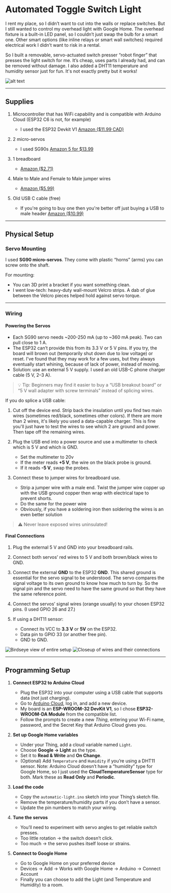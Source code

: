 # Automated Toggle Switch Light

I rent my place, so I didn’t want to cut into the walls or replace switches. But I still wanted to control my overhead light with Google Home. The overhead fixture is a built-in LED panel, so I couldn’t just swap the bulb for a smart one. Other smart options (like inline relays or smart wall switches) required electrical work I didn’t want to risk in a rental.

So I built a removable, servo-actuated switch presser “robot finger” that presses the light switch for me. It’s cheap, uses parts I already had, and can be removed without damage. I also added a DHT11 temperature and humidity sensor just for fun. It's not exactly pretty but it works!

![alt text](20250922_013749.jpg)

---

## Supplies

1. Microcontroller that has WiFi capability and is compatible with Arduino Cloud (ESP32 C6 is not, for example)
   * I used the ESP32 Devkit V1 [Amazon ($11.99 CAD)](https://www.amazon.ca/Haosie-Module-Development-Wireless-ESP32-D0WDQ6/dp/B0CQQ5T8J9/ref=sr_1_10?crid=M0H6OHR1QIV6&dib=eyJ2IjoiMSJ9.cok-XVsK4jczXbLD-D6rJsXbtfY8D3a34cPqD3lXwKQMTnhiVHH-xt7VPxKu7OL4S5NlbF7RoYNVWrScQ8dCR1AVIAOOGhqVayoayLArgj76z_tif9xxT7fiCgNDsaOW13Z_Cm6YzI5ZzhI-8W41WaWRD4uNn70_p7kTiAQhIwdhotrkmjt27UM0ujJrEYDT2Xc8CRoqFY0loU1loqp7yn3Ij2THxjU5w1OP8kxARR1BdJ3F87GenTHJiMhHaNoRtgCMF0GDd3ttsYfh4RTMkj3XM8MTtPoYrKPoWapSJwI.RT13kyvV9jfHqnORreH7lwPGg_3iAsbJ4IIJZ8Efjpk&dib_tag=se&keywords=esp+wroom+32&qid=1758574437&refinements=p_36%3A-1500&rnid=12035759011&sprefix=esp+wroom+32%2Caps%2C154&sr=8-10)

2. 2 micro-servos
   * I used SG90s [Amazon 5 for $13.99](https://www.amazon.ca/Motors-Helicopter-Standard-Steering-Control/dp/B0CXXPFNMF/ref=sr_1_10?crid=2LS8I6WJHF3ID&dib=eyJ2IjoiMSJ9.KPKEM935jJOwk0fBEGqDVvbfFEMavR3DMHqLtlR-o6rSt88Nax2skVouk-NBqkm-k_P2yqirT_9ZRG5dfLVFSC8ZE9X9fViUfcATZ9kfxxA3Lgi0a8haFsX5Zx7pSO3EiTjvZH4YKk_Ma5VwOduhv9gGHzBXdRxS070WZi2iINBSur8fVEEbOffMdQRkg880H5yokNM0yDIvNqFu2CIH4Q34ksT7geVS1qwQuKtnLaupxnfZ2HgMF9bJ1XcPNABQ34AaB5F5_-l-DKZMphj-6jhNtTHj19aIMiVwop5gulg.g6N3jAAPRIMGWdB8p7B_eLUy5Yxw37iUxNu2WySGP00&dib_tag=se&keywords=sg90&qid=1758574647&sprefix=sg90%2Caps%2C164&sr=8-10)
3. 1 breadboard
   * [Amazon ($2.71)](https://www.amazon.ca/Taidacent-Solderless-Breadboard-Experimental-Platform/dp/B081YTVYRR/ref=sr_1_13?crid=186V5BCQ7IDZW&dib=eyJ2IjoiMSJ9.z7xYv5zE7iZ1GB2---gwXG_oFkXAiYfTr5aQueFh8jidZj-b_TANBAYX4Erdnoe6MY0W3vUc7plSTypFxCBAXQ46ILe-iNfsjgP9pPdnk65Qq8g1b7C2OiHd_2-WTHUPOCC7PcpJhgKMOIC0Uzhf5uk1zbEhSl7wBzdp7P_wojOu4LOv6hkyKwP3t7GR9seDW40YHqbc5k1FQVzQakt0rx64vwIeubh424XvF9lJgZD0NnpAyBzdi9dm6wvzbvO9mtjh8Y3UivFzkVZE0iL4w8bTaCtw-u4rcMSaoNQXyTc.eFIQ2CBx1UVANjVl3_Ws-dWe7hVxR3YMtiLO5sYwGY8&dib_tag=se&keywords=mini+breadboard&qid=1758574992&refinements=p_36%3A-800&rnid=12035759011&sprefix=mini+breadboard%2Caps%2C142&sr=8-13)
4. Male to Male and Female to Male jumper wires
   * [Amazon ($5.99)](https://www.amazon.ca/Generic-Multi-colored-Breadboard-Jumper-Female/dp/B0BYZDK16X/ref=sr_1_6?crid=3U3JPGWPTXESY&dib=eyJ2IjoiMSJ9.arURaQwUmGF_DmWSn0grjMRIKJxWrZQBvQ-fhksJ0qtebIMDstIT9GYbgMo1QwcnxqJGt0MZiki1wlICRTDOtaM_zGdSdrPenXF3mxaCdgG2mIeYtINnoXu2vhMvX0rPAdV2W_-PmT3wkg__G8mAH2wgz9_-3eOUhWAmFziAzLsR4fAprmgapVFcAD72s8tZp2boOcYtGcErG53sT11tUgtbJDlEu9TltWgMjOyVk-qnpQAE758wi52KpO7UYe5AiPkZBah3gNa2fwFbjg6n8wMcNdIIKHDRjHgDzlS-DkM.oZ529prrBpGcsjpr3Opaj5QK957YmI4Uc72FdR2qLbM&dib_tag=se&keywords=female+to+male+and+male+to+male+jumper+wires&qid=1758575127&refinements=p_36%3A-800&rnid=12035759011&sprefix=female+to+male+and+male+to+male%2Caps%2C177&sr=8-6)
5. Old USB C cable (free)
   * If you're going to buy one then you're better off just buying a USB to male header [Amazon ($10.99)](https://www.amazon.ca/DKARDU-Motherboard-Extender-Adapter-Converter/dp/B0C14LD753/ref=sr_1_19?crid=3Q4RMJKXMDWDY&dib=eyJ2IjoiMSJ9.20wRrIHTC9YCEQ5YZO7-mee-7V-t-SgRW0H2QAfqqp3_NH12fer6Y4tZLmkrx7w3MHn9zbgEq8V0bnupHbILSNRbDx7HyNCEr3GFamKAyMPvYcs1amACgfuRTMWV9kBlMuB1RlrbsquCArtWxQuV6m-VapqzbVNnhzjX_05PbRfZKBoFGdd6Q5X-YYF69RbNSJAz5QiLFHwCUSKl1QaPFRa0lke4lxqeUzTp5Nwcgl85EwLAQRma5LseH2_Bpsmz98Y7PgVFzo80EaC6VugmP1bg18OCsF28edVTGOw8q0Q.2UDeZIiyz50J_CditbVnnUHFCPw4hr5JtZvE4G_6MW0&dib_tag=se&keywords=usb+to+breadboard+wire&qid=1758575271&sprefix=usb+to+breadb%2Caps%2C178&sr=8-19)

---

## Physical Setup

### Servo Mounting

I used **SG90 micro-servos**. They come with plastic “horns” (arms) you can screw onto the shaft.

For mounting:

* You can 3D print a bracket if you want something clean.
* I went low-tech: heavy-duty wall-mount Velcro strips. A dab of glue between the Velcro pieces helped hold against servo torque.

---

### Wiring

#### Powering the Servos

* Each SG90 servo needs \~200-250 mA (up to \~360 mA peak). Two can pull close to 1 A.
* The ESP32 can’t provide this from its 3.3 V or 5 V pins. If you try, the board will brown out (temporarily shut down due to low voltage) or reset. I've found that they may work for a few uses, but they always eventually start whining, because of lack of power, instead of moving.
* Solution: use an external 5 V supply. I used an old USB-C phone charger cable (5 V, 2–3 A).

> 💡 Tip: Beginners may find it easier to buy a “USB breakout board” or “5 V wall adapter with screw terminals” instead of splicing wires.

If you do splice a USB cable:

1. Cut off the device end. Strip back the insulation until you find two main wires (sometimes red/black, sometimes other colors). If there are more than 2 wires, it's likely you used a data-capable charger. This is fine you'll just have to test the wires to see which 2 are ground and power. Then tape off the remaining wires.
2. Plug the USB end into a power source and use a multimeter to check which is 5 V and which is GND.

   * Set the multimeter to 20v
   * If the meter reads **+5 V**, the wire on the black probe is ground.
   * If it reads **-5 V**, swap the probes.
3. Connect these to jumper wires for breadboard use.
    
    * Strip a jumper wire with a male end. Twist the jumper wire copper up with the USB ground copper then wrap with electrical tape to prevent shorts.
    * Do the same for the power wire
    * Obviously, if you have a soldering iron then soldering the wires is an even better solution
> ⚠️ Never leave exposed wires uninsulated!

#### Final Connections

1. Plug the external 5 V and GND into your breadboard rails.
2. Connect both servos’ red wires to 5 V and both brown/black wires to GND.
3. Connect the external **GND** to the ESP32 **GND**. This shared ground is essential for the servo signal to be understood. The servo compares the signal voltage to its own ground to know how much to turn by. So the signal pin and the servo need to have the same ground so that they have the same reference point. 
4. Connect the servos’ signal wires (orange usually) to your chosen ESP32 pins. (I used GPIO 26 and 27.)
5. If using a DHT11 sensor:

   * Connect its VCC to **3.3 V** or **5V** on the ESP32.
   * Data pin to GPIO 33 (or another free pin).
   * GND to GND.
   
![Birdseye view of entire setup](20250922_013322.jpg)
![Closeup of wires and their connections](20250922_013334.jpg)

---

## Programming Setup

1. **Connect ESP32 to Arduino Cloud**

   * Plug the ESP32 into your computer using a USB cable that supports data (not just charging).
   * Go to [Arduino Cloud](https://cloud.arduino.cc), log in, and add a new device.
   * My board is an **ESP-WROOM-32 DevKit V1**, so I chose **ESP32-WROOM-DA Module** from the compatible list.
   * Follow the prompts to create a new *Thing*, entering your Wi-Fi name, password, and the Secret Key that Arduino Cloud gives you.

2. **Set up Google Home variables**

   * Under your Thing, add a cloud variable named `Light`.
   * Choose **Google → Light** as the type.
   * Set it to **Read & Write** and **On Change**.
   * (Optional) Add `Temperature` and `Humidity` if you’re using a DHT11 sensor. Note: Arduino Cloud doesn’t have a “humidity” type for Google Home, so I just used the **CloudTemperatureSensor** type for both. Mark these as **Read Only** and **Periodic**.

3. **Load the code**

   * Copy the `automatic-light.ino` sketch into your Thing’s sketch file.
   * Remove the temperature/humidity parts if you don’t have a sensor.
   * Update the pin numbers to match your wiring.

4. **Tune the servos**

   * You’ll need to experiment with servo angles to get reliable switch presses.
   * Too little rotation → the switch doesn’t click.
   * Too much → the servo pushes itself loose or strains.

5. **Connect to Google Home**

    * Go to Google Home on your preferred device
    * Devices -> Add -> Works with Google Home -> Arduino -> Connect Account
    * Finally you can choose to add the Light (and Temperature and Humidity) to a room. 
